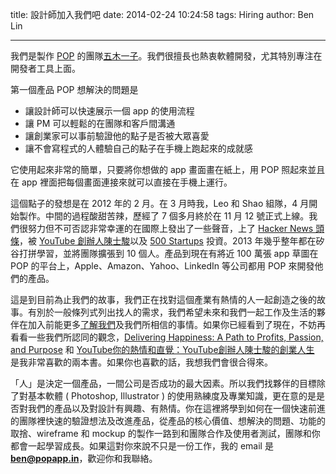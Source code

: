 title: 設計師加入我們吧
date: 2014-02-24 10:24:58
tags: Hiring
author: Ben Lin

---

我們是製作 [POP]( https://popapp.in ) 的團隊[五木一子]( http://woomoo.in )。我們很擅長也熱衷軟體開發，尤其特別專注在開發者工具上面。

第一個產品 POP 想解決的問題是

- 讓設計師可以快速展示一個 app 的使用流程
- 讓 PM 可以輕鬆的在團隊和客戶間溝通
- 讓創業家可以事前驗證他的點子是否被大眾喜愛
- 讓不會寫程式的人體驗自己的點子在手機上跑起來的成就感

它使用起來非常的簡單，只要將你想做的 app 畫面畫在紙上，用 POP 照起來並且在 app 裡面把每個畫面連接來就可以直接在手機上運行。

這個點子的發想是在 2012 年的 2 月。在 3 月時我，Leo 和 Shao 組隊，4 月開始製作。中間的過程酸甜苦辣，歷經了 7 個多月終於在 11 月 12 號正式上線。我們很努力但不可否認非常幸運的在國際上發出了一些聲音，上了 [Hacker News 頭條]( https://news.ycombinator.com/item?id=4789281)，被 [YouTube 創辦人陳士駿](http://en.wikipedia.org/wiki/Steve_Chen)以及 [500 Startups]( http://500.co/ ) 投資。2013 年幾乎整年都在矽谷打拼學習，並將團隊擴張到 10 個人。產品到現在有將近 100 萬張 app 草圖在 POP 的平台上，Apple、Amazon、Yahoo、LinkedIn 等公司都用 POP 來開發他們的產品。

這是到目前為止我們的故事，我們正在找對這個產業有熱情的人一起創造之後的故事。有別於一般條列式列出找人的需求，我們希望未來和我們一起工作及生活的夥伴在加入前能更多[了解我們](http://woomoo.in/)及我們所相信的事情。如果你已經看到了現在，不妨再看看一些我們所認同的觀念，[Delivering Happiness: A Path to Profits, Passion, and Purpose](http://www.books.com.tw/products/0010494708) 和 [YouTube你的熱情和直覺：YouTube創辦人陳士駿的創業人生](http://www.books.com.tw/products/0010525120) 是我非常喜歡的兩本書。如果你也喜歡的話，我想我們會很合得來。

「人」是決定一個產品，一間公司是否成功的最大因素。所以我們找夥伴的目標除了對基本軟體 ( Photoshop, Illustrator ) 的使用熟練度及專業知識，更在意的是是否對我們的產品以及對設計有興趣、有熱情。你在這裡將學到如何在一個快速前進的團隊裡快速的驗證想法及改進產品，從產品的核心價值、想解決的問題、功能的取捨、wireframe 和 mockup 的製作一路到和團隊合作及使用者測試，團隊和你都會一起學習成長。如果這對你來說不只是一份工作，我的 email 是 **ben@popapp.in**，歡迎你和我聯絡。
